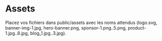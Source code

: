 # Assets
Placez vos fichiers dans public/assets avec les noms attendus (logo.svg, banner-img-1.jpg, hero-banner.png, sponsor-1.png..5.png, product-1.jpg..8.jpg, blog_1.jpg..3.jpg).

